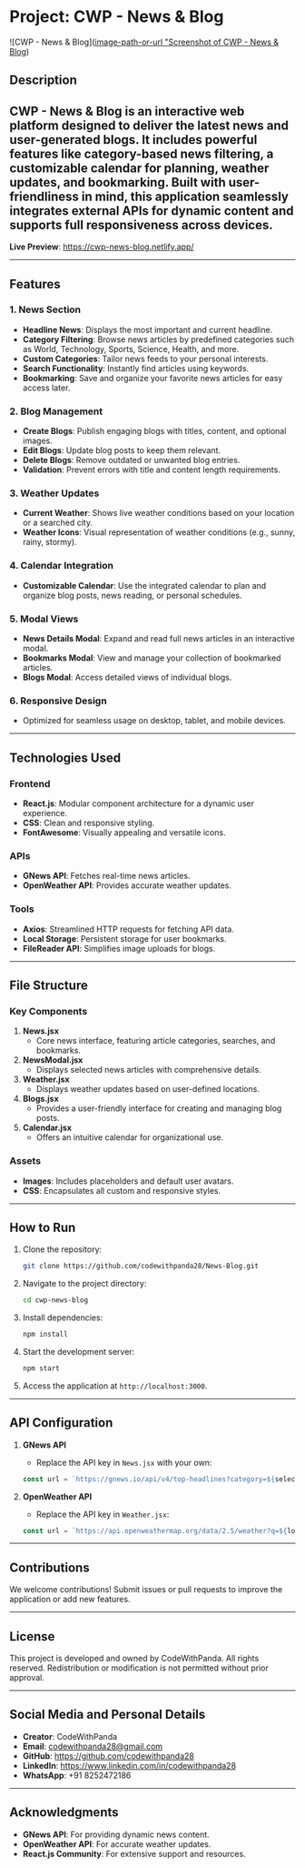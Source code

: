 # Project: CWP - News & Blog

![CWP - News & Blog]([image-path-or-url "Screenshot of CWP - News & Blog](https://github.com/codewithpanda28/News-Blog/blob/main/Screenshot%202025-01-23%20134817.png?raw=true))

## Description
CWP - News & Blog is an interactive web platform designed to deliver the latest news and user-generated blogs. It includes powerful features like category-based news filtering, a customizable calendar for planning, weather updates, and bookmarking. Built with user-friendliness in mind, this application seamlessly integrates external APIs for dynamic content and supports full responsiveness across devices.
---

**Live Preview**: https://cwp-news-blog.netlify.app/

---

## Features

### 1. News Section
- **Headline News**: Displays the most important and current headline.
- **Category Filtering**: Browse news articles by predefined categories such as World, Technology, Sports, Science, Health, and more.
- **Custom Categories**: Tailor news feeds to your personal interests.
- **Search Functionality**: Instantly find articles using keywords.
- **Bookmarking**: Save and organize your favorite news articles for easy access later.

### 2. Blog Management
- **Create Blogs**: Publish engaging blogs with titles, content, and optional images.
- **Edit Blogs**: Update blog posts to keep them relevant.
- **Delete Blogs**: Remove outdated or unwanted blog entries.
- **Validation**: Prevent errors with title and content length requirements.

### 3. Weather Updates
- **Current Weather**: Shows live weather conditions based on your location or a searched city.
- **Weather Icons**: Visual representation of weather conditions (e.g., sunny, rainy, stormy).

### 4. Calendar Integration
- **Customizable Calendar**: Use the integrated calendar to plan and organize blog posts, news reading, or personal schedules.

### 5. Modal Views
- **News Details Modal**: Expand and read full news articles in an interactive modal.
- **Bookmarks Modal**: View and manage your collection of bookmarked articles.
- **Blogs Modal**: Access detailed views of individual blogs.

### 6. Responsive Design
- Optimized for seamless usage on desktop, tablet, and mobile devices.

---

## Technologies Used

### Frontend
- **React.js**: Modular component architecture for a dynamic user experience.
- **CSS**: Clean and responsive styling.
- **FontAwesome**: Visually appealing and versatile icons.

### APIs
- **GNews API**: Fetches real-time news articles.
- **OpenWeather API**: Provides accurate weather updates.

### Tools
- **Axios**: Streamlined HTTP requests for fetching API data.
- **Local Storage**: Persistent storage for user bookmarks.
- **FileReader API**: Simplifies image uploads for blogs.

---

## File Structure

### Key Components
1. **News.jsx**
   - Core news interface, featuring article categories, searches, and bookmarks.
2. **NewsModal.jsx**
   - Displays selected news articles with comprehensive details.
3. **Weather.jsx**
   - Displays weather updates based on user-defined locations.
4. **Blogs.jsx**
   - Provides a user-friendly interface for creating and managing blog posts.
5. **Calendar.jsx**
   - Offers an intuitive calendar for organizational use.

### Assets
- **Images**: Includes placeholders and default user avatars.
- **CSS**: Encapsulates all custom and responsive styles.

---

## How to Run

1. Clone the repository:
   ```bash
   git clone https://github.com/codewithpanda28/News-Blog.git
   ```
2. Navigate to the project directory:
   ```bash
   cd cwp-news-blog
   ```
3. Install dependencies:
   ```bash
   npm install
   ```
4. Start the development server:
   ```bash
   npm start
   ```
5. Access the application at `http://localhost:3000`.

---

## API Configuration

1. **GNews API**
   - Replace the API key in `News.jsx` with your own:
   ```javascript
   const url = `https://gnews.io/api/v4/top-headlines?category=${selectedCategory}&lang=en&apikey=YOUR_API_KEY`;
   ```

2. **OpenWeather API**
   - Replace the API key in `Weather.jsx`:
   ```javascript
   const url = `https://api.openweathermap.org/data/2.5/weather?q=${location || 'dhanbad'}&units=Metric&appid=YOUR_API_KEY`;
   ```

---

## Contributions
We welcome contributions! Submit issues or pull requests to improve the application or add new features.

---

## License
This project is developed and owned by CodeWithPanda. All rights reserved. Redistribution or modification is not permitted without prior approval.

---

## Social Media and Personal Details
- **Creator**: CodeWithPanda
- **Email**: codewithpanda28@gmail.com
- **GitHub**: https://github.com/codewithpanda28
- **LinkedIn**: https://www.linkedin.com/in/codewithpanda28
- **WhatsApp**: +91 8252472186

---

## Acknowledgments
- **GNews API**: For providing dynamic news content.
- **OpenWeather API**: For accurate weather updates.
- **React.js Community**: For extensive support and resources.

